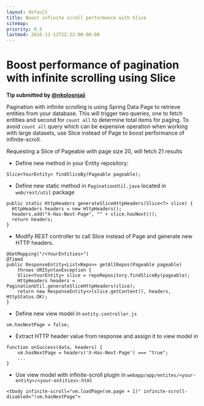 ```yaml
---
layout: default
title: Boost infinite scroll performance with Slice
sitemap:
priority: 0.5
lastmod: 2016-11-12T22:22:00-00:00
---
```


# Boost performance of pagination with infinite scrolling using Slice

__Tip submitted by [@nkolosnjaji](https://github.com/nkolosnjaji)__

Pagination with infinite scrolling is using Spring Data Page to retrieve entities from your database.
This will trigger two queries, one to fetch entities and second for `count all` to determine total items for paging. To avoid `count all` query which can be expensive operation when working with large datasets, use Slice instead of Page to boost performance of infinite-scroll.

Requesting a Slice of Pageable with page size 20, will fetch 21 results

  * Define new method in your Entity repository:

```
Slice<YourEntity> findSliceBy(Pageable pageable);
```

  * Define new static method in `PaginationUtil.java` located in `web/rest/util` package

```
public static HttpHeaders generateSliceHttpHeaders(Slice<?> slice) {
  HttpHeaders headers = new HttpHeaders();
  headers.add("X-Has-Next-Page", "" + slice.hasNext());
  return headers;
}
```

  * Modify REST controller to call Slice instead of Page and generate new HTTP headers.

```
@GetMapping("/<YourEntities>")
@Timed
public ResponseEntity<List<Repo>> getAllRepos(Pageable pageable)
    throws URISyntaxException {
    Slice<YourEntity> slice = repoRepository.findSliceBy(pageable);
    HttpHeaders headers = PaginationUtil.generateSliceHttpHeaders(slice);
    return new ResponseEntity<>(slice.getContent(), headers, HttpStatus.OK);
}
```

  * Define new view model in `entity.controller.js`

```
vm.hasNextPage = false;
```

  * Extract HTTP header value from response and assign it to view model in

```
function onSuccess(data, headers) {
    vm.hasNextPage = headers('X-Has-Next-Page') === "true";
    ...
}
```

  * Use view model with infinite-scroll plugin in `webapp/app/entites/<your-entity>/<your-entities>.html`

```
<tbody infinite-scroll="vm.loadPage(vm.page + 1)" infinite-scroll-disabled="!vm.hasNextPage">
```
